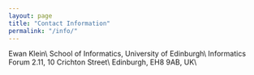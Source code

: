 ```yaml
---
layout: page
title: "Contact Information"
permalink: "/info/"
---
```


Ewan Klein\\
School of Informatics, University of Edinburgh\\
Informatics Forum 2.11, 10 Crichton Street\\
Edinburgh, EH8 9AB, UK\\

